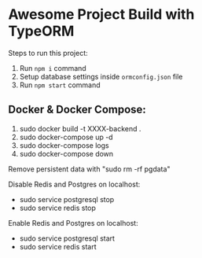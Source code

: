 # Awesome Project Build with TypeORM

Steps to run this project:

1. Run `npm i` command
2. Setup database settings inside `ormconfig.json` file
3. Run `npm start` command

## Docker & Docker Compose:

1. sudo docker build -t XXXX-backend .
2. sudo docker-compose up -d
3. sudo docker-compose logs
4. sudo docker-compose down

Remove persistent data with "sudo rm -rf pgdata"

Disable Redis and Postgres on localhost:

- sudo service postgresql stop
- sudo service redis stop

Enable Redis and Postgres on localhost:

- sudo service postgresql start
- sudo service redis start
